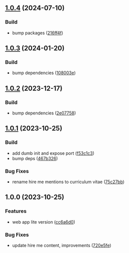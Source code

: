 ## [1.0.4](https://github.com/MrSquaare/mrsquaare.fr/compare/web-app@1.0.3...web-app@1.0.4) (2024-07-10)

### Build

* bump packages ([216ff4f](https://github.com/MrSquaare/mrsquaare.fr/commit/216ff4f42563e7d2331b781ea3d9ae24dc433406))

## [1.0.3](https://github.com/MrSquaare/mrsquaare.fr/compare/web-app@1.0.2...web-app@1.0.3) (2024-01-20)


### Build

* bump dependencies ([108003e](https://github.com/MrSquaare/mrsquaare.fr/commit/108003e4c9715be96f3a138a53149d5947425107))

## [1.0.2](https://github.com/MrSquaare/mrsquaare.fr/compare/web-app@1.0.1...web-app@1.0.2) (2023-12-17)


### Build

* bump dependencies ([2e07758](https://github.com/MrSquaare/mrsquaare.fr/commit/2e0775835d20a63683069727761c3575cef07632))

## [1.0.1](https://github.com/MrSquaare/mrsquaare.fr/compare/web-app@1.0.0...web-app@1.0.1) (2023-10-25)


### Build

* add dumb init and expose port ([f53c1c3](https://github.com/MrSquaare/mrsquaare.fr/commit/f53c1c364a4852ca96fe1348e479ecea128b181c))
* bump deps ([467b326](https://github.com/MrSquaare/mrsquaare.fr/commit/467b32618306bd46d20569e6a33a02b25ce8561b))


### Bug Fixes

* rename hire me mentions to curriculum vitae ([75c27bb](https://github.com/MrSquaare/mrsquaare.fr/commit/75c27bbdd4a81b9cfc81fd82344baeec8b764f0e))

## 1.0.0 (2023-10-25)


### Features

* web app lite version ([cc6a6d0](https://github.com/MrSquaare/mrsquaare.fr/commit/cc6a6d000e4400bd91098bf3c766db259180e424))


### Bug Fixes

* update hire me content, improvements ([720e5fe](https://github.com/MrSquaare/mrsquaare.fr/commit/720e5fed1e5fe88722635bc178300e94d6065937))

